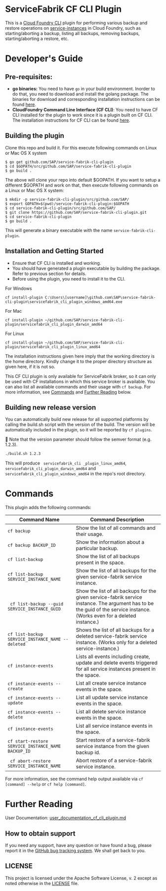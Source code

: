 # ServiceFabrik CF CLI Plugin

This is a [Cloud Foundry CLI](https://github.com/cloudfoundry/cli) plugin for performing various backup and restore operations on [service-instances](https://docs.cloudfoundry.org/devguide/services/managing-services.html) in Cloud Foundry, such as starting/aborting a backup, listing all backups, removing backups, starting/aborting a restore, etc. 

# Developer's Guide

## Pre-requisites:
- **go binaries:** You need to have `go` in your build environment. Inorder to do that, you need to download and install the golang package. The binaries for download and corresponding installation instructions can be found [here](https://golang.org/dl/).
- **CloudFoundry Command Line Interface (CF CLI)**: You need to have CF CLI installed for the plugin to work since it is a plugin built on CF CLI. The installation instructions for CF CLI can be found [here](https://docs.cloudfoundry.org/cf-cli/install-go-cli.html).

## Building the plugin 
Clone this repo and build it. For this execute following commands on Linux or Mac OS X system
```
$ go get github.com/SAP/service-fabrik-cli-plugin
$ cd $GOPATH/src/github.com/SAP/service-fabrik-cli-plugin
$ go build .
```

The above will clone your repo into default $GOPATH. If you want to setup a different $GOPATH and work on that, then execute following commands on a Linux or Mac OS X system:

```
$ mkdir -p service-fabrik-cli-plugin/src/github.com/SAP/
$ export GOPATH=$(pwd)/service-fabrik-cli-plugin:$GOPATH
$ cd service-fabrik-cli-plugin/src/github.com/SAP/
$ git clone https://github.com/SAP/service-fabrik-cli-plugin.git
$ cd service-fabrik-cli-plugin
$ go build .
```
This will generate a binary executable with the name `service-fabrik-cli-plugin`.

## Installation and Getting Started

- Ensure that CF CLI is installed and working. 
- You should have generated a plugin executable by building the package. Refer to previous section for details.
- Before using the plugin, you need to install it to the CLI.

For Windows
```
cf install-plugin C:\Users\[username]\github.com\SAP\service-fabrik-cli-plugin\servicefabrik_cli_plugin_windows_amd64.exe
```
For Mac
```
cf install-plugin ~/github.com/SAP/service-fabrik-cli-plugin/servicefabrik_cli_plugin_darwin_amd64
```
For Linux
```
cf install-plugin ~/github.com/SAP/service-fabrik-cli-plugin/servicefabrik_cli_plugin_linux_amd64
```
The installation instructions given here imply that the working directory is the home directory. Kindly change it to the proper directory structure as given here, if it is not so.

This CF CLI plugin is only available for ServiceFabrik broker, so it can only be used with CF installations in which this service broker is available.
You can also list all available commands and their usage with `cf backup`. For more information, see [Commands](#commands) and [Further Reading](#further_reading) below.

## Building new release version
You can automatically build new release for all supported platforms by calling the build.sh script with the version of the build.
The version will be automatically included in the plugin, so it will be reported by `cf plugins`.

:rotating_light: Note that the version parameter should follow the semver format (e.g. 1.2.3).
```bash
./build.sh 1.2.3
```
This will produce ` servicefabrik_cli _plugin_linux_amd64`, ` servicefabrik_cli_plugin_darwin_amd64` and ` servicefabrik_cli_plugin_windows_amd64` in the repo's root directory.

# Commands

This plugin adds the following commands:

Command Name | Command Description
--- | ---
`cf backup` | Show the list of all commands and their usage.
`cf backup BACKUP_ID` | Show the information about a particular backup.
` cf list-backup ` | Show the list of all backups present in the space.
` cf list-backup SERVICE_INSTANCE_NAME ` | Show the list of all backups for the given service-fabrik service instance.
` cf list-backup --guid SERVICE_INSTANCE_GUID` | Show the list of all backups for the given service-fabrik service instance. The argument has to be the guid of the service instance. (Works even for a deleted instance.)
`cf list-backup SERVICE_INSTANCE_NAME --deleted` | Shows the list of all backups for a deleted service-fabrik service instance. (Works only for a deleted service-instance.)
`cf instance-events` | Lists all events including create, update and delete events triggered for all service instances present in the space.
`cf instance-events --create` | List all create service instance events in the space.
`cf instance-events --update` | List all update service instance events in the space.
`cf instance-events --delete` | List all delete service instance events in the space.
`cf instance-events ` | List all service instance events in the space.
` cf start-restore SERVICE_INSTANCE_NAME BACKUP_ID ` | Start restore of a service-fabrik service instance from the given backup id.
` cf abort-restore SERVICE_INSTANCE_NAME` | Abort restore of a service-fabrik service instance.
 
For more information, see the command help output available via `cf [command] --help` or `cf help [command]`.

# Further Reading
User Documentation: [user_documentation_cf_cli_plugin.md](https://github.com/SAP/service-fabrik-cli-plugin/blob/master/user_documentation_cf_cli_plugin.md)

## How to obtain support

If you need any support, have any question or have found a bug, please report it in the [GitHub bug tracking system](https://github.com/SAP/service-fabrik-cli-plugin/issues). We shall get back to you.

## LICENSE

This project is licensed under the Apache Software License, v. 2 except as noted otherwise in the [LICENSE](LICENSE) file.



